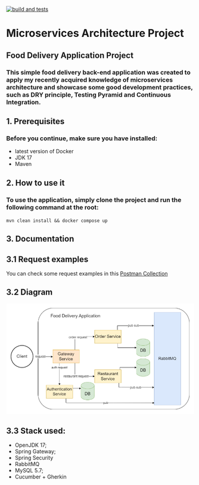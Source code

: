 [![build and tests](https://github.com/gustavosdelgado/microservices_architecture/actions/workflows/github-actions.yml/badge.svg)](https://github.com/gustavosdelgado/microservices_architecture/actions/workflows/github-actions.yml)

# Microservices Architecture Project

## Food Delivery Application Project

### This simple food delivery back-end application was created to apply my recently acquired knowledge of microservices architecture and showcase some good development practices, such as DRY principle, Testing Pyramid and Continuous Integration.

## 1. Prerequisites

### Before you continue, make sure you have installed:
- latest version of Docker
- JDK 17
- Maven

## 2. How to use it

### To use the application, simply clone the project and run the following command at the root:

`mvn clean install && docker compose up`

## 3. Documentation

## 3.1 Request examples
You can check some request examples in this [Postman Collection](doc/microservices_architecture.postman_collection.json)

## 3.2 Diagram

![Architecture Diagram](./doc/img/microservice_architecture.png "Diagram")

## 3.3 Stack used:

 - OpenJDK 17;
 - Spring Gateway;
 - Spring Security
 - RabbitMQ
 - MySQL 5.7;
 - Cucumber + Gherkin